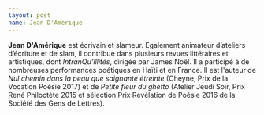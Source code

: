 ```yaml
---
layout: post
name: Jean D'Amérique
---
```

**Jean D'Amérique** est écrivain et slameur. Egalement animateur d’ateliers d’écriture et de slam, il contribue dans plusieurs revues littéraires et artistiques, dont *IntranQu’îllités*, dirigée par James Noël. Il a participé à de nombreuses performances poétiques en Haïti et en France. Il est l'auteur de *Nul chemin dans la peau que saignante étreinte* (Cheyne, Prix de la Vocation Poésie 2017) et de *Petite fleur du ghetto* (Atelier Jeudi Soir, Prix René Philoctète 2015 et sélection Prix Révélation de Poésie 2016 de la Société des Gens de Lettres).